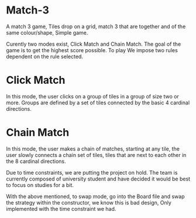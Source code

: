 # Match-3
A match 3 game, Tiles drop on a grid, match 3 that are together and of the same colour/shape, Simple game.

Curently two modes exist, Click Match and Chain Match. The goal of the game is to get the highest score possible. To play We impose two rules dependent on the rule selected.

<h1>Click Match</h1>
  In this mode, the user clicks on a group of tiles in a group of size two or more. Groups are defined by a set of tiles connected by the basic 4 cardinal directions.
<h1>Chain Match</h1>  
  In this mode, the user makes a chain of matches, starting at any tile, the user slowly connects a chain set of tiles, tiles that are next to each other in the 8 cardinal directions.

Due to time constraints, we are putting the project on hold. The team is currently composed of university student and have decided it would be best to focus on studies for a bit.

With the above mentioned, to swap mode, go into the Board file and swap the strategy within the constructor, we know this is bad design, Only implemented with the time constraint we had.
